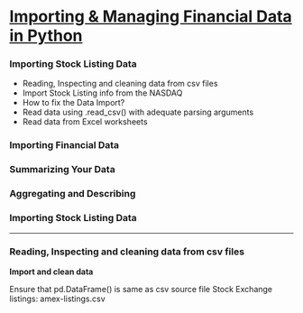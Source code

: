 [Importing & Managing Financial Data in Python](https://www.datacamp.com/courses/importing-managing-financial-data-in-python)
======

### Importing Stock Listing Data
  * Reading, Inspecting and cleaning data from csv files
  * Import Stock Listing info from the NASDAQ
  * How to fix the Data Import?
  * Read data using .read_csv() with adequate parsing arguments
  * Read data from Excel worksheets
  

### Importing Financial Data

### Summarizing Your Data

### Aggregating and Describing

### Importing Stock Listing Data
------

<h3>Reading, Inspecting and cleaning data from csv files</h3>

**Import and clean data**

Ensure that pd.DataFrame() is same as csv source file
Stock Exchange listings: amex-listings.csv
